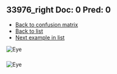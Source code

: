 ## 33976_right Doc: 0 Pred: 0
- [Back to confusion matrix](https://github.com/juliandewit/kaggle_retinopathy/blob/master/matrix.md)
- [Back to list](https://github.com/juliandewit/kaggle_retinopathy/blob/master/lists/00/list.md)
- [Next example in list](https://github.com/juliandewit/kaggle_retinopathy/blob/master/lists/00/33/33978_left.md)

![Eye](https://retinopaty.blob.core.windows.net/size1024/33976_right_0.jpeg)

### 

![Eye]()
